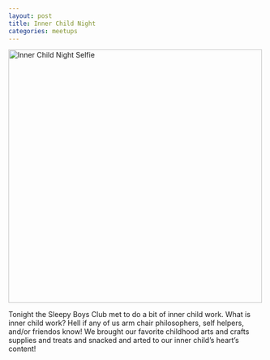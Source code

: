 ```yaml
---
layout: post
title: Inner Child Night
categories: meetups
---
```


<img src="https://drive.google.com/file/d/17sylOrjiTdbrTXGw8YMfuvuFziUECF-9/view?usp=sharing" alt="Inner Child Night Selfie" width="500"/>

Tonight the Sleepy Boys Club met to do a bit of inner child work. What is inner child work? Hell if any of us arm chair philosophers, self helpers, and/or friendos know! We brought our favorite childhood arts and crafts supplies and treats and snacked and arted to our inner child’s heart’s content!
